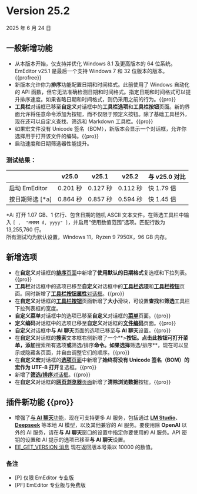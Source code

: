 # Version 25.2

2025 年 6 月 24 日

## 一般新增功能

- 从本版本开始，仅支持并优化 Windows 8.1 及更高版本的 64 位系统。EmEditor v25.1 是最后一个支持 Windows 7 和 32 位版本的版本。{{profree}}
- 新版本允许你为**排序**功能配置日期和时间格式。此前使用了 Windows 自动化的 API 函数，但它无法准确检测日期和时间格式。指定日期和时间格式可以提升排序速度。如果省略日期和时间格式，则仍采用之前的行为。{{pro}}
- **工具栏**对话框已移至**自定义**对话框中的**工具栏选项**和**工具栏按钮**页面。新的界面允许将任意命令添加为按钮，而不仅限于预定义按钮。除了基础工具栏外，现在还可以自定义查找、筛选和 Markdown 工具栏。{{pro}}
- 如果宏文件没有 Unicode 签名（BOM），新版本会显示一个对话框，允许你选择用于打开该文件的编码。{{pro}}
- 启动速度和日期筛选器性能提升。

### 测试结果：

|  | v25.0 | v25.1 | v25.2 | 与 v25.0 对比 |
| --- | --- | --- | --- | --- |
| 启动 EmEditor | 0.201 秒 | 0.127 秒 | 0.112 秒 | 快 1.79 倍 |
| 按日期筛选 [*a] | 0.864 秒 | 0.857 秒 | 0.594 秒 | 快 1.45 倍 |

*A: 打开 1.07 GB、1 亿行、包含日期的随机 ASCII 文本文件。在筛选工具栏中输入 `[ ,  "MMMM d, yyyy" ]`，并启用“使用数值范围”选项。匹配行数为 13,255,760 行。  
所有测试均为默认设置，Windows 11，Ryzen 9 7950X，96 GB 内存。

## 新增选项

- 在**自定义**对话框的[**排序**页面](../dlg/customize/sort/index)中新增了**使用默认的日期格式**复选框和下拉列表。{{pro}}
- **工具栏**对话框中的选项已移至**自定义**对话框中的[**工具栏选项**](../dlg/customize/toolbar_options/index)和[**工具栏按钮**](../dlg/customize/toolbar_buttons/index)页面。同时新增了[**工具栏按钮属性**对话框](../dlg/customize/toolbar_buttons/properties/index)。{{pro}}
- 在**自定义**对话框的[**工具栏按钮**](../dlg/customize/toolbar_buttons/index)页面新增了**大小**滑块，可设置**查找**和**筛选**工具栏下拉列表框的宽度。
- **自定义菜单**对话框中的选项已移至**自定义**对话框的[**菜单**](../dlg/customize/menus/index)页面。{{pro}}
- **定义编码**对话框中的选项已移至**自定义**对话框的[**文件编码**](../dlg/customize/encodings/index)页面。{{pro}}
- **自定义**对话框中**与 AI 聊天**页面的选项已移至**与 AI 聊天**设置。{{pro}}
- 在**自定义**对话框的**搜索**文本框右侧新增了一个**>**按钮。点击此按钮可打开菜单，添加**搜索所有选项**或**筛选/排序**命令。如果选择**筛选/排序**，现在可以显示或隐藏各页面，并自由调整它们的顺序。{{pro}}
- 在**自定义宏**对话框的[**选项**页面](../dlg/macro_customize/options/index)中新增了**始终将没有 Unicode 签名（BOM）的宏作为 UTF-8 打开**复选框。{{pro}}
- 新增了[**筛选/排序**对话框](../dlg/filter_propsheet/index)。{{pro}}
- 在**自定义**对话框的[**网页浏览器**页面](../dlg/customize/web/index)新增了**清除浏览数据**按钮。{{pro}}

## 插件新功能 {{pro}}

- 增强了[**与 AI 聊天**功能](../howto/plugin/plugin_chat_with_ai)，现在可支持更多 AI 服务，包括通过 [**LM Studio**](https://lmstudio.ai/)、[**Deepseek**](https://www.deepseek.com/) 等本地 AI 模型，以及其他兼容的 AI 服务。要使用除 **OpenAI** 以外的 AI 服务，请在**与 AI 聊天**窗口的设置中指定你要使用的 AI 服务。API 密钥的设置和 AI 提示的选项已移至**与 AI 聊天**设置。
- [EE_GET_VERSION 消息](../plugin/message/ee_get_version) 现在返回版本号乘以 10000 的数值。

### 备注

- \[P\] 仅限 EmEditor 专业版
- \[PF\] EmEditor 专业版与免费版